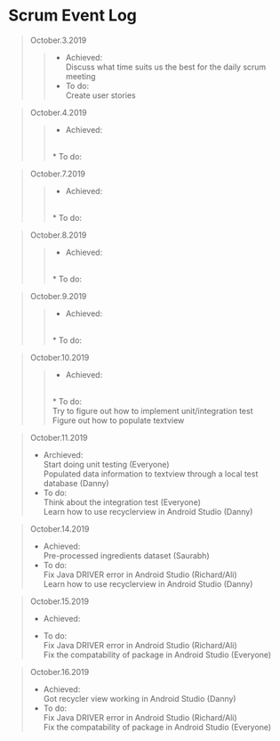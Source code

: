 # Scrum Event Log

>October.3.2019 
>>* Achieved:
>><br/>Discuss what time suits us the best for the daily scrum meeting
>>* To do: 
>><br/>Create user stories

>October.4.2019 
>>* Achieved: 
>><br/>
>>* To do: 
>><br/>

>October.7.2019 
>>* Achieved: 
>><br/>
>>* To do: 
>><br/>

>October.8.2019 
>>* Achieved: 
>><br/>
>>* To do: 
>><br/>

>October.9.2019 
>>* Achieved: 
>><br/>
>>* To do: 
>><br/>

>October.10.2019 
>>* Achieved: 
>><br/>
>>* To do: 
>><br/>Try to figure out how to implement unit/integration test
>><br/>Figure out how to populate textview 
  
>October.11.2019 
>* Archieved:
><br/>Start doing unit testing (Everyone) 
><br/>Populated data information to textview through a local test database (Danny) 
>* To do:
><br/>Think about the integration test (Everyone) 
><br/>Learn how to use recyclerview in Android Studio (Danny) 
 
>October.14.2019 
>* Achieved: 
><br/>Pre-processed ingredients dataset (Saurabh) 
>* To do: 
><br/>Fix Java DRIVER error in Android Studio (Richard/Ali) 
><br/>Learn how to use recyclerview in Android Studio (Danny) 
  
>October.15.2019 
>* Achieved: 
>
>* To do: 
><br/> Fix Java DRIVER error in Android Studio (Richard/Ali) 
><br/> Fix the compatability of package in Android Studio (Everyone) 
  
>October.16.2019 
>* Achieved: 
><br/>Got recycler view working in Android Studio (Danny)
>* To do: 
><br/>Fix Java DRIVER error in Android Studio (Richard/Ali) 
><br/>Fix the compatability of package in Android Studio (Everyone) 

    

<!--- Template
>October..2019 
>>* Achieved: 
>><br/>
>>* To do: 
>><br/>
--->
